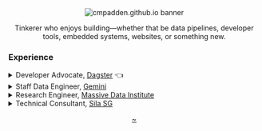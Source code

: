 <div align="center">
    <img alt="cmpadden.github.io banner" src="https://github.com/user-attachments/assets/0bfed11e-6365-4475-a1b3-48bcd09349b3">
    <br>
    <p>
        Tinkerer who enjoys building&mdash;whether that be data pipelines, developer tools, embedded systems, websites, or something new.
    </p>
</div>

### Experience

<details>
    <summary>Developer Advocate, <a href="https://dagster.io" target="_blank">Dagster</a> 👈</summary>
    Building the modern data platform: integrations, educational content, and supporting the community.
</details>

<details>
    <summary>Staff Data Engineer, <a href="https://gemini.com" target="_blank">Gemini</a></summary>
    Building a data platform to support the future of finance.
</details>

<details>
    <summary>Research Engineer, <a href="https://mccourt.georgetown.edu/research/the-massive-data-institute/" target="_blank">Massive Data Institute</a></summary>
    Building data solutions for social scientists to leverage large-scale organic data.
</details>

<details>
    <summary>Technical Consultant, <a href="https://www.silasg.com" target="_blank">Sila SG</a></summary>
    Supporting government agencies and financial institutions build data platforms and identity and access management solutions.
</details>

<div align="center">
    <p>
        <a href="https://colton.boo">~</a>
    </p>
</div>

